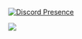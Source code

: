 [![Discord Presence](https://lanyard.cnrad.dev/api/246632397863387139)](https://discord.com/users/246632397863387139)

![](https://komarev.com/ghpvc/?username=regenmantel&color=ff69b4&style=plastic)
<!---
yolydev/yolydev is a ✨ special ✨ repository because its `README.md` (this file) appears on your GitHub profile.
You can click the Preview link to take a look at your changes.
--->
